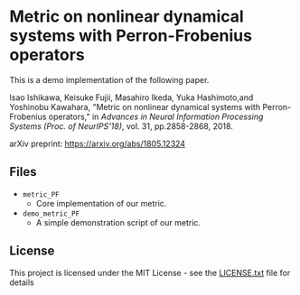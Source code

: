# Metric on nonlinear dynamical systems with Perron-Frobenius operators
This is a demo implementation of the following paper.

Isao Ishikawa, Keisuke Fujii, Masahiro Ikeda, Yuka Hashimoto,and Yoshinobu Kawahara, "Metric on nonlinear dynamical systems with Perron-Frobenius operators," in *Advances in Neural Information Processing Systems (Proc. of NeurIPS'18)*, vol. 31, pp.2858-2868, 2018.



arXiv preprint: <https://arxiv.org/abs/1805.12324>


## Files

* `metric_PF`
	- Core implementation of our metric.
* `demo_metric_PF`
	- A simple demonstration script of our metric. 


## License

This project is licensed under the MIT License - see the [LICENSE.txt](LICENSE.txt) file for details

